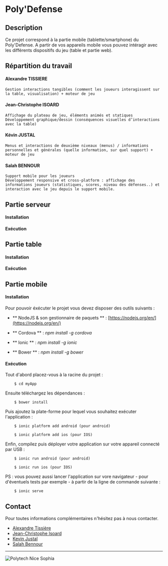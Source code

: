 Poly'Defense
=====================


## Description

Ce projet correspond à la partie mobile (tablette/smartphone) du Poly'Defense. A partir de vos appareils mobile vous pouvez intéragir avec les différents dispositifs du jeu (table et partie web).

## Répartition du travail

#### Alexandre TISSIERE
	Gestion interactions tangibles (comment les joueurs interagissent sur la table, visualisation) + moteur de jeu

#### Jean-Christophe ISOARD
	Affichage du plateau de jeu, éléments animés et statiques
	Développement graphique/dessin (conséquences visuelles d’interactions avec la table)

#### Kévin JUSTAL
	Menus et interactions de deuxième niveaux (menus) / informations personnelles et générales (quelle information, sur quel support) + moteur de jeu

#### Salah BENNOUR
	Support mobile pour les joueurs
	Développement responsive et cross-platform : affichage des informations joueurs (statistiques, scores, niveau des défenses..) et interaction avec le jeu depuis le support mobile.


## Partie serveur
#### Installation
#### Exécution


## Partie table
#### Installation
#### Exécution


## Partie mobile

#### Installation

Pour pouvoir éxécuter le projet vous devez disposer des outils suivants :
 

* ** NodeJS & son gestionnaire de paquets ** : [https://nodejs.org/en/](https://nodejs.org/en/)

* ** Cordova **  : *npm install -g cordova*

* ** Ionic **  : *npm install -g ionic*
		
* ** Bower **  : *npm install -g bower*
	

#### Exécution

Tout d'abord placez-vous à la racine du projet :
	
		$ cd myApp

Ensuite téléchargez les dépendances :

		$ bower install
		
Puis ajoutez la plate-forme pour lequel vous souhaitez exécuter l'application :
	
		$ ionic platform add android (pour android)
		
		$ ionic platform add ios (pour IOS)
		
Enfin, compilez puis déployer votre application sur votre appareil connecté par USB :

		$ ionic run android (pour android)
		
		$ ionic run ios (pour IOS)
		

PS : vous pouvez aussi lancer l'application sur vore navigateur - pour d'éventuels tests par exemple - à partir de la ligne de commande suivante :

		$ ionic serve



## Contact


Pour toutes informations complémentaires n'hésitez pas à nous contacter.

* [Alexandre Tissière](mailto:bennour@polytech.unice.fr)
* [Jean-Christophe Isoard](mailto:bennour@polytech.unice.fr)
* [Kevin Justal](mailto:bennour@polytech.unice.fr)
* [Salah Bennour](mailto:bennour@polytech.unice.fr)

---

![Polytech Nice Sophia](http://users.polytech.unice.fr/~bennour/logos.png)
